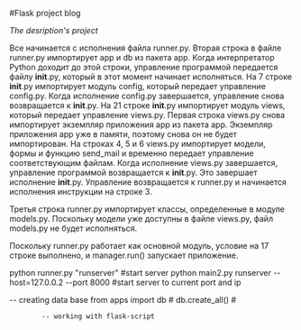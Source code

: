 #Flask project blog



*The desription's project* 

Все начинается с исполнения файла runner.py. Вторая строка в файле runner.py импортирует app и db из пакета app. Когда интерпретатор Python доходит до этой строки, управление программой передается файлу __init__.py, который в этот момент начинает исполняться. На 7 строке __init__.py импортирует модуль config, который передает управление config.py. Когда исполнение config.py завершается, управление снова возвращается к __init__.py. На 21 строке __init__.py импортирует модуль views, который передает управление views.py. Первая строка views.py снова импортирует экземпляр приложения app из пакета app. Экземпляр приложения app уже в памяти, поэтому снова он не будет импортирован. На строках 4, 5 и 6 views.py импортирует модели, формы и функцию send_mail и временно передает управление соответствующим файлам. Когда исполнение views.py завершается, управление программой возвращается к __init__.py. Это завершает исполнение __init__.py. Управление возвращается к runner.py и начинается исполнения инструкции на строке 3.

Третья строка runner.py импортирует классы, определенные в модуле models.py. Поскольку модели уже доступны в файле views.py, файл models.py не будет исполняться.

Поскольку runner.py работает как основной модуль, условие на 17 строке выполнено, и manager.run() запускает приложение.




python runner.py "runserver" #start server
python main2.py runserver  --host=127.0.0.2 --port 8000 #start server to current  port and ip


-- creating data base
from apps import db #
db.create_all() #


            -- working with flask-script

